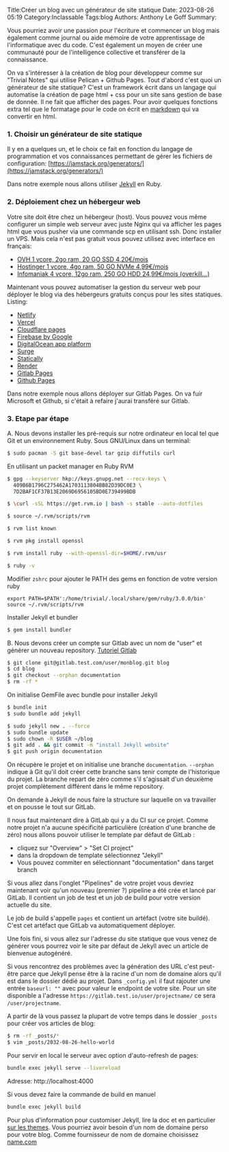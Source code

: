 Title:Créer un blog avec un générateur de site statique
Date: 2023-08-26 05:19
Category:Inclassable
Tags:blog
Authors: Anthony Le Goff
Summary:

Vous pourriez avoir une passion pour l'écriture et commencer un blog mais également comme journal ou aide mémoire de votre apprentissage de l'informatique avec du code. C'est également un moyen de créer une communauté pour de l'intelligence collective et transférer de la connaissance.

On va s'intéresser à la création de blog pour développeur comme sur "Trivial Notes" qui utilise Pelican + Github Pages. Tout d'abord c'est quoi un générateur de site statique? C'est un framework écrit dans un langage qui automatise la création de page html + css pour un site sans gestion de base de donnée. Il ne fait que afficher des pages. Pour avoir quelques fonctions extra tel que le formatage pour le code on écrit en [markdown](https://www.markdowntutorial.com/fr/) qui va convertir en html.

### 1. Choisir un générateur de site statique

Il y en a quelques un, et le choix ce fait en fonction du langage de programmation et vos connaissances permettant de gérer les fichiers de configuration: [https://jamstack.org/generators/](https://jamstack.org/generators/)

Dans notre exemple nous allons utiliser [Jekyll](https://jekyllrb.com/) en Ruby.

### 2. Déploiement chez un hébergeur web

Votre site doit être chez un hébergeur (host). Vous pouvez vous même configurer un simple web serveur avec juste Nginx qui va afficher les pages html que vous pusher via une commande scp en utilisant ssh. Donc installer un VPS. Mais cela n'est pas gratuit vous pouvez utilisez avec interface en français:

* [OVH 1 vcore, 2go ram, 20 GO SSD 4,20€/mois](https://www.ovhcloud.com/fr/vps/)
* [Hostinger 1 vcore, 4go ram, 50 GO NVMe 4,99€/mois](https://www.hostinger.fr/vps)
* [Infomaniak 4 vcore, 12go ram, 250 GO HDD 24,99€/mois (overkill...)](https://www.infomaniak.com/fr/hebergement/vps-cloud/tarifs)

Maintenant vous pouvez automatiser la gestion du serveur web pour déployer le blog via des hébergeurs gratuits conçus pour les sites statiques. Listing:

* [Netlify](https://www.netlify.com/)
* [Vercel](https://vercel.com/)
* [Cloudflare pages](https://pages.cloudflare.com/)
* [Firebase by Google](https://firebase.google.com/)
* [DigitalOcean app platform](https://www.digitalocean.com/products/app-platform)
* [Surge](https://surge.sh/)
* [Statically](https://statically.io/)
* [Render](https://render.com/)
* [Gitlab Pages](https://about.gitlab.com/stages-devops-lifecycle/pages/)
* [Github Pages](https://pages.github.com/)

Dans notre exemple nous allons déployer sur Gitlab Pages. On va fuir Microsoft et Github, si c'était à refaire j'aurai transféré sur Gitlab.

### 3. Etape par étape

A. Nous devons installer les pré-requis sur notre ordinateur en local tel que Git et un environnement Ruby. Sous GNU/Linux dans un terminal:

```bash
$ sudo pacman -S git base-devel tar gzip diffutils curl
```

En utilisant un packet manager en Ruby RVM
```bash
$ gpg --keyserver hkp://keys.gnupg.net --recv-keys \
  409B6B1796C275462A1703113804BB82D39DC0E3 \
  7D2BAF1CF37B13E2069D6956105BD0E739499BDB

$ \curl -sSL https://get.rvm.io | bash -s stable --auto-dotfiles

$ source ~/.rvm/scripts/rvm

$ rvm list known

$ rvm pkg install openssl

$ rvm install ruby --with-openssl-dir=$HOME/.rvm/usr

$ ruby -v
```

Modifier `zshrc` pour ajouter le PATH des gems en fonction de votre version ruby
```
export PATH=$PATH':/home/trivial/.local/share/gem/ruby/3.0.0/bin'
source ~/.rvm/scripts/rvm
```

Installer Jekyll et bundler
```bash
$ gem install bundler
```

B. Nous devons créer un compte sur Gitlab avec un nom de "user" et générer un nouveau repository. [Tutoriel Gitlab](https://github.com/SocialGouv/tutoriel-gitlab)

```bash
$ git clone git@gitlab.test.com/user/monblog.git blog
$ cd blog
$ git checkout --orphan documentation 
$ rm -rf *
```
On initialise GemFile avec bundle pour installer Jekyll
```bash
$ bundle init
$ sudo bundle add jekyll

$ sudo jekyll new . --force
$ sudo bundle update
$ sudo chown -R $USER ~/blog
$ git add . && git commit -m "install Jekyll website"
$ git push origin documentation
```

On récupère le projet et on initialise une branche `documentation`. `--orphan` indique à Git qu'il doit créer cette branche sans tenir compte de l'historique du projet. La branche repart de zéro comme s'il s'agissait d'un deuxième projet complètement différent dans le même repository.

On demande à Jekyll de nous faire la structure sur laquelle on va travailler et on pousse le tout sur GitLab.

Il nous faut maintenant dire à GitLab qui y a du CI sur ce projet. Comme notre projet n'a aucune spécificité particulière (création d'une branche de zéro) nous allons pouvoir utiliser le template par défaut de GitLab :

* cliquez sur "Overview" > "Set CI project"
* dans la dropdown de template sélectionnez "Jekyll"
* Vous pouvez commiter en sélectionnant "documentation" dans target branch

Si vous allez dans l'onglet "Pipelines" de votre projet vous devriez maintenant voir qu'un nouveau (premier ?) pipeline a été crée et lancé par GitLab. Il contient un job de test et un job de build pour votre version actuelle du site.

Le job de build s'appelle `pages` et contient un artéfact (votre site buildé). C'est cet artéfact que GitLab va automatiquement déployer.

Une fois fini, si vous allez sur l'adresse du site statique que vous venez de générer vous pourrez voir le site par défaut de Jekyll avec un article de bienvenue autogénéré.

Si vous rencontrez des problèmes avec la génération des URL c'est peut-être parce que Jekyll pense être à la racine d'un nom de domaine alors qu'il est dans le dossier dédié au projet. Dans `_config.yml` il faut rajouter une entrée `baseurl: ""` avec pour valeur le endpoint de votre site. Pour un site disponible a l'adresse `https://gitlab.test.io/user/projectname/` ce sera `/user/projectname`.

A partir de là vous passez la plupart de votre temps dans le dossier `_posts` pour créer vos articles de blog:

```bash
$ rm -rf _posts/*
$ vim _posts/2032-08-26-hello-world
```

Pour servir en local le serveur avec option d'auto-refresh de pages:
```bash
bundle exec jekyll serve --livereload
```

Adresse: http://localhost:4000

Si vous devez faire la commande de build en manuel
```bash
bundle exec jekyll build
```


Pour plus d'information pour customiser Jekyll, lire la doc et en particulier [sur les themes](https://jekyllrb.com/docs/themes/). Vous pourriez avoir besoin d'un nom de domaine perso pour votre blog. Comme fournisseur de nom de domaine choisissez [name.com](https://www.name.com/)